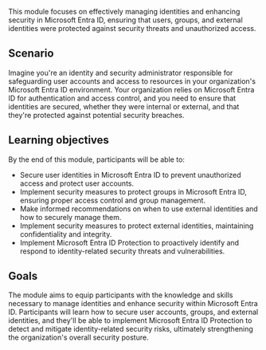 This module focuses on effectively managing identities and enhancing security in Microsoft Entra ID, ensuring that users, groups, and external identities were protected against security threats and unauthorized access.

## Scenario

Imagine you're an identity and security administrator responsible for safeguarding user accounts and access to resources in your organization's Microsoft Entra ID environment. Your organization relies on Microsoft Entra ID for authentication and access control, and you need to ensure that identities are secured, whether they were internal or external, and that they're protected against potential security breaches.

## Learning objectives

By the end of this module, participants will be able to:

 -  Secure user identities in Microsoft Entra ID to prevent unauthorized access and protect user accounts.
 -  Implement security measures to protect groups in Microsoft Entra ID, ensuring proper access control and group management.
 -  Make informed recommendations on when to use external identities and how to securely manage them.
 -  Implement security measures to protect external identities, maintaining confidentiality and integrity.
 -  Implement Microsoft Entra ID Protection to proactively identify and respond to identity-related security threats and vulnerabilities.

## Goals

The module aims to equip participants with the knowledge and skills necessary to manage identities and enhance security within Microsoft Entra ID. Participants will learn how to secure user accounts, groups, and external identities, and they'll be able to implement Microsoft Entra ID Protection to detect and mitigate identity-related security risks, ultimately strengthening the organization's overall security posture.

